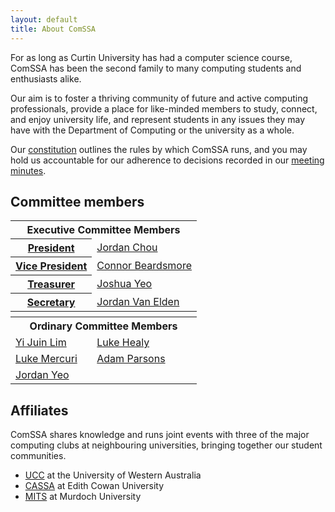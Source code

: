 ```yaml
---
layout: default
title: About ComSSA
---
```


For as long as Curtin University has had a computer science course, ComSSA has
been the second family to many computing students and enthusiasts alike.

Our aim is to foster a thriving community of future and active computing
professionals, provide a place for like-minded members to study, connect, and
enjoy university life, and represent students in any issues they may have with
the Department of Computing or the university as a whole.

Our [constitution] outlines the rules by which ComSSA runs, and you may hold us
accountable for our adherence to decisions recorded in our [meeting minutes][minutes].

[constitution]: /static/const.pdf
[minutes]: /minutes/

## Committee members

<table class="horiz_tbl">
	<tr>
		<th colspan="2">Executive Committee Members</th>
	</tr>
	<tr>
		<th><a href="mailto:president@comssa.org.au">President</a></th>
		<td><a href="mailto:jordan@comssa.org.au">Jordan Chou</a></td>
	</tr>
	<tr>
		<th><a href="mailto:vp@comssa.org.au">Vice President</a></th>
		<td><a href="mailto:">Connor Beardsmore</a></td>
	</tr>
	<tr>
		<th><a href="mailto:treasurer@comssa.org.au">Treasurer</a></th>
		<td><a href="mailto:yib@comssa.org.au">Joshua Yeo</a></td>
	</tr>
	<tr>
		<th><a href="mailto:secretary@comssa.org.au">Secretary</a></th>
		<td><a href="mailto:vanelden@comssa.org.au">Jordan Van Elden</a></td>
	</tr>
	<tr>
		<th colspan="2"></th>
	</tr>
	<tr>
		<th colspan="2">Ordinary Committee Members</th>
	</tr>
	<tr>
		<td><a href="mailto:juin@comssa.org.au">Yi Juin Lim</a></td>
		<td><a href="mailto:lukeh@comssa.org.au">Luke Healy</a></td>
	</tr>
	<tr>
		<td><a href="mailto:mercluke@comssa.org.au">Luke Mercuri</a></td>
		<td><a href="mailto:badges@comssa.org.au">Adam Parsons</a></td>
	</tr>
    <tr>
        <td><a href="mailto:jordany@comssa.org.au">Jordan Yeo</a></td>
    </tr>
</table>

## Affiliates


ComSSA shares knowledge and runs joint events with three of the major
computing clubs at neighbouring universities, bringing together our
student communities.

  * [UCC] at the University of Western Australia
  * [CASSA] at Edith Cowan University
  * [MITS] at Murdoch University

[UCC]: https://www.ucc.asn.au/
[CASSA]: https://www.cassa.org.au/
[MITS]: http://mits.murdoch.edu.au/
